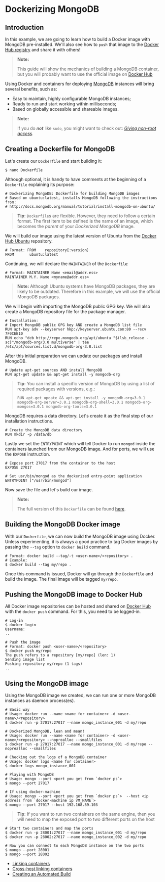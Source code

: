 <!--[metadata]>
+++
title = "Dockerizing MongoDB"
description = "Creating a Docker image with MongoDB pre-installed using a Dockerfile and sharing the image on Docker Hub"
keywords = ["docker, dockerize, dockerizing, article, example, docker.io, platform, package, installation, networking, mongodb, containers, images, image, sharing, dockerfile, build, auto-building, virtualization,  framework"]
[menu.main]
parent = "smn_applied"
+++
<![end-metadata]-->

# Dockerizing MongoDB

## Introduction

In this example, we are going to learn how to build a Docker image with
MongoDB pre-installed.  We'll also see how to `push` that image to the
[Docker Hub registry](https://hub.docker.com) and share it with others!

> **Note:**
>
> This guide will show the mechanics of building a MongoDB container, but
> you will probably want to use the official image on [Docker Hub]( https://registry.hub.docker.com/_/mongo/)

Using Docker and containers for deploying [MongoDB](https://www.mongodb.org/)
instances will bring several benefits, such as:

 - Easy to maintain, highly configurable MongoDB instances;
 - Ready to run and start working within milliseconds;
 - Based on globally accessible and shareable images.

> **Note:**
>
> If you do **_not_** like `sudo`, you might want to check out:
> [*Giving non-root access*](/installation/binaries/#giving-non-root-access).

## Creating a Dockerfile for MongoDB

Let's create our `Dockerfile` and start building it:

    $ nano Dockerfile

Although optional, it is handy to have comments at the beginning of a
`Dockerfile` explaining its purpose:

    # Dockerizing MongoDB: Dockerfile for building MongoDB images
    # Based on ubuntu:latest, installs MongoDB following the instructions from:
    # http://docs.mongodb.org/manual/tutorial/install-mongodb-on-ubuntu/

> **Tip:** `Dockerfile`s are flexible. However, they need to follow a certain
> format. The first item to be defined is the name of an image, which becomes
> the *parent* of your *Dockerized MongoDB* image.

We will build our image using the latest version of Ubuntu from the
[Docker Hub Ubuntu](https://registry.hub.docker.com/_/ubuntu/) repository.

    # Format: FROM    repository[:version]
    FROM       ubuntu:latest

Continuing, we will declare the `MAINTAINER` of the `Dockerfile`:

    # Format: MAINTAINER Name <email@addr.ess>
    MAINTAINER M.Y. Name <myname@addr.ess>

> **Note:** Although Ubuntu systems have MongoDB packages, they are likely to
> be outdated. Therefore in this example, we will use the official MongoDB
> packages.

We will begin with importing the MongoDB public GPG key. We will also create
a MongoDB repository file for the package manager.

    # Installation:
    # Import MongoDB public GPG key AND create a MongoDB list file
    RUN apt-key adv --keyserver hkp://keyserver.ubuntu.com:80 --recv 7F0CEB10
    RUN echo "deb http://repo.mongodb.org/apt/ubuntu "$(lsb_release -sc)"/mongodb-org/3.0 multiverse" | tee /etc/apt/sources.list.d/mongodb-org-3.0.list

After this initial preparation we can update our packages and install MongoDB.

    # Update apt-get sources AND install MongoDB
    RUN apt-get update && apt-get install -y mongodb-org

> **Tip:** You can install a specific version of MongoDB by using a list
> of required packages with versions, e.g.:
>
>     RUN apt-get update && apt-get install -y mongodb-org=3.0.1 mongodb-org-server=3.0.1 mongodb-org-shell=3.0.1 mongodb-org-mongos=3.0.1 mongodb-org-tools=3.0.1

MongoDB requires a data directory. Let's create it as the final step of our
installation instructions.

    # Create the MongoDB data directory
    RUN mkdir -p /data/db

Lastly we set the `ENTRYPOINT` which will tell Docker to run `mongod` inside
the containers launched from our MongoDB image. And for ports, we will use
the `EXPOSE` instruction.

    # Expose port 27017 from the container to the host
    EXPOSE 27017

    # Set usr/bin/mongod as the dockerized entry-point application
    ENTRYPOINT ["/usr/bin/mongod"]

Now save the file and let's build our image.

> **Note:**
>
> The full version of this `Dockerfile` can be found [here](https://github.com/docker/docker/blob/master/docs/examples/mongodb/Dockerfile).

## Building the MongoDB Docker image

With our `Dockerfile`, we can now build the MongoDB image using Docker. Unless
experimenting, it is always a good practice to tag Docker images by passing the
`--tag` option to `docker build` command.

    # Format: docker build --tag/-t <user-name>/<repository> .
    # Example:
    $ docker build --tag my/repo .

Once this command is issued, Docker will go through the `Dockerfile` and build
the image. The final image will be tagged `my/repo`.

## Pushing the MongoDB image to Docker Hub

All Docker image repositories can be hosted and shared on
[Docker Hub](https://hub.docker.com) with the `docker push` command. For this,
you need to be logged-in.

    # Log-in
    $ docker login
    Username:
    ..

    # Push the image
    # Format: docker push <user-name>/<repository>
    $ docker push my/repo
    The push refers to a repository [my/repo] (len: 1)
    Sending image list
    Pushing repository my/repo (1 tags)
    ..

## Using the MongoDB image

Using the MongoDB image we created, we can run one or more MongoDB instances
as daemon process(es).

    # Basic way
    # Usage: docker run --name <name for container> -d <user-name>/<repository>
    $ docker run -p 27017:27017 --name mongo_instance_001 -d my/repo

    # Dockerized MongoDB, lean and mean!
    # Usage: docker run --name <name for container> -d <user-name>/<repository> --noprealloc --smallfiles
    $ docker run -p 27017:27017 --name mongo_instance_001 -d my/repo --noprealloc --smallfiles

    # Checking out the logs of a MongoDB container
    # Usage: docker logs <name for container>
    $ docker logs mongo_instance_001

    # Playing with MongoDB
    # Usage: mongo --port <port you get from `docker ps`>
    $ mongo --port 27017

    # If using docker-machine
    # Usage: mongo --port <port you get from `docker ps`>  --host <ip address from `docker-machine ip VM_NAME`>
    $ mongo --port 27017 --host 192.168.59.103

> **Tip:**
If you want to run two containers on the same engine, then you will need to map
the exposed port to two different ports on the host

    # Start two containers and map the ports
    $ docker run -p 28001:27017 --name mongo_instance_001 -d my/repo
    $ docker run -p 28002:27017 --name mongo_instance_002 -d my/repo

    # Now you can connect to each MongoDB instance on the two ports
    $ mongo --port 28001
    $ mongo --port 28002

 - [Linking containers](/userguide/dockerlinks)
 - [Cross-host linking containers](/articles/ambassador_pattern_linking/)
 - [Creating an Automated Build](/docker-io/builds/#automated-builds)
